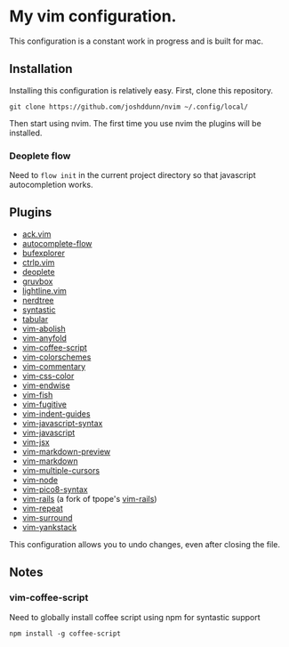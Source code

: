 # My vim configuration.

This configuration is a constant work in progress and is built for mac.

## Installation

Installing this configuration is relatively easy. First, clone this repository.

    git clone https://github.com/joshddunn/nvim ~/.config/local/

Then start using nvim. The first time you use nvim the plugins will be installed.

### Deoplete flow

Need to `flow init` in the current project directory so that javascript autocompletion works.

## Plugins
- [ack.vim](https://github.com/mileszs/ack.vim)
- [autocomplete-flow](https://github.com/wokalski/autocomplete-flow)
- [bufexplorer](https://github.com/jlanzarotta/bufexplorer)
- [ctrlp.vim](https://github.com/kien/ctrlp.vim)
- [deoplete](https://github.com/shougo/deoplete.vim)
- [gruvbox](https://github.com/morhetz/gruvbox)
- [lightline.vim](https://github.com/itchyny/lightline.vim)
- [nerdtree](https://github.com/scrooloose/nerdtree)
- [syntastic](https://github.com/scrooloose/syntastic)
- [tabular](https://github.com/godlygeek/tabular)
- [vim-abolish](https://github.com/tpope/vim-abolish)
- [vim-anyfold](https://github.com/pseewald/vim-anyfold)
- [vim-coffee-script](https://github.com/kchmck/vim-coffee-script)
- [vim-colorschemes](https://github.com/flazz/vim-colorschemes)
- [vim-commentary](https://github.com/joom/vim-commentary)
- [vim-css-color](https://github.com/ap/vim-css-color)
- [vim-endwise](https://github.com/tpope/vim-endwise)
- [vim-fish](https://github.com/dag/vim-fish)
- [vim-fugitive](https://github.com/tpope/vim-fugitive)
- [vim-indent-guides](https://github.com/nathanaelkane/vim-indent-guides)
- [vim-javascript-syntax](https://github.com/jelera/vim-javascript-syntax)
- [vim-javascript](https://github.com/pangloss/vim-javascript)
- [vim-jsx](https://github.com/mxw/vim-jsx)
- [vim-markdown-preview](https://github.com/jamshedvesuna/vim-markdown-preview)
- [vim-markdown](https://github.com/plasticboy/vim-markdown)
- [vim-multiple-cursors](https://github.com/terryma/vim-multiple-cursors)
- [vim-node](https://github.com/moll/vim-node)
- [vim-pico8-syntax](https://github.com/justinj/vim-pico8-syntax)
- [vim-rails](https://github.com/joshddunn/vim-rails) (a fork of tpope's [vim-rails](https://github.com/tpope/vim-rails))
- [vim-repeat](https://github.com/tpope/vim-repeat)
- [vim-surround](https://github.com/tpope/vim-surround)
- [vim-yankstack](https://github.com/maxbrunsfeld/vim-yankstack)

This configuration allows you to undo changes, even after closing the file.

## Notes

### vim-coffee-script

Need to globally install coffee script using npm for syntastic support

    npm install -g coffee-script
